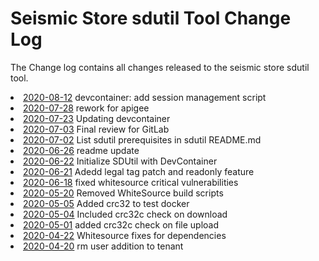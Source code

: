 # Seismic Store sdutil Tool Change Log
The Change log contains all changes released to the seismic store sdutil tool.
<li><a href="https://dev.azure.com/slb-des-ext-collaboration/open-data-ecosystem/_git/os-seismic-sdutil/commit/83ce403b2763cdfd4918904ef4fb95ab4deaa7c1">2020-08-12</a> devcontainer: add session management script</li>
<li><a href="https://dev.azure.com/slb-des-ext-collaboration/open-data-ecosystem/_git/os-seismic-sdutil/commit/29501c2c8c8b3acb41a6d539a80b52222be2b686">2020-07-28</a> rework for apigee</li>
<li><a href="https://dev.azure.com/slb-des-ext-collaboration/open-data-ecosystem/_git/os-seismic-sdutil/commit/5487b870c84f3c698b752a89b557afc33eecda73">2020-07-23</a> Updating devcontainer</li>
<li><a href="https://dev.azure.com/slb-des-ext-collaboration/open-data-ecosystem/_git/os-seismic-sdutil/commit/fd59a89c17b7f6c275b7cb119c5862326edcf684">2020-07-03</a> Final review for GitLab</li>
<li><a href="https://dev.azure.com/slb-des-ext-collaboration/open-data-ecosystem/_git/os-seismic-sdutil/commit/b40fe35e13feb9990cb81ed8f98f3200ab648634">2020-07-02</a> List sdutil prerequisites in sdutil README.md</li>
<li><a href="https://dev.azure.com/slb-des-ext-collaboration/open-data-ecosystem/_git/os-seismic-sdutil/commit/150113fc0ab71d9807a815d22c739dccbc2d4fae">2020-06-26</a> readme update</li>
<li><a href="https://dev.azure.com/slb-des-ext-collaboration/open-data-ecosystem/_git/os-seismic-sdutil/commit/6d954a692c0d63ad25a1d2e9778e77dd3bd8badd">2020-06-22</a> Initialize SDUtil with DevContainer</li>
<li><a href="https://dev.azure.com/slb-des-ext-collaboration/open-data-ecosystem/_git/os-seismic-sdutil/commit/b71842908cd760701e703bdbdf25aa3d08dd1ca8">2020-06-21</a> Adedd legal tag patch and readonly feature</li>
<li><a href="https://dev.azure.com/slb-des-ext-collaboration/open-data-ecosystem/_git/os-seismic-sdutil/commit/f18f5c38b497bfa6319af6a329c7f32fba1a3e58">2020-06-18</a> fixed whitesource critical vulnerabilities</li>
<li><a href="https://dev.azure.com/slb-des-ext-collaboration/open-data-ecosystem/_git/os-seismic-sdutil/commit/8a2abd10ee083c97581f6a6d7fa0f5883d409f7a">2020-05-20</a> Removed WhiteSource build scripts</li>
<li><a href="https://dev.azure.com/slb-des-ext-collaboration/open-data-ecosystem/_git/os-seismic-sdutil/commit/cb9ac8a1d107e0624e4c1a9d797ca0431d30c167">2020-05-05</a> Added crc32 to test docker</li>
<li><a href="https://dev.azure.com/slb-des-ext-collaboration/open-data-ecosystem/_git/os-seismic-sdutil/commit/f310c67780079d6f82ce6f7146dfd02dbe0cd5bb">2020-05-04</a> Included crc32c check on download</li>
<li><a href="https://dev.azure.com/slb-des-ext-collaboration/open-data-ecosystem/_git/os-seismic-sdutil/commit/54a38d2abc653530e53e7ec28f52480036049683">2020-05-01</a> added crc32c check on file upload</li>
<li><a href="https://dev.azure.com/slb-des-ext-collaboration/open-data-ecosystem/_git/os-seismic-sdutil/commit/cb36de1fb57d2f633c722ee3ab70b54d82cbe471">2020-04-22</a> Whitesource fixes for dependencies</li>
<li><a href="https://dev.azure.com/slb-des-ext-collaboration/open-data-ecosystem/_git/os-seismic-sdutil/commit/5f2a592dd1a8c51d6bf960152d3c0ad35d749432">2020-04-20</a> rm user addition to tenant</li>
